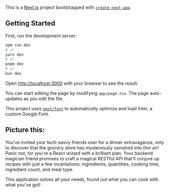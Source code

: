 This is a [Next.js](https://nextjs.org/) project bootstrapped with [`create-next-app`](https://github.com/vercel/next.js/tree/canary/packages/create-next-app).

## Getting Started

First, run the development server:

```bash
npm run dev
# or
yarn dev
# or
pnpm dev
# or
bun dev
```

Open [http://localhost:3000](http://localhost:3000) with your browser to see the result.

You can start editing the page by modifying `app/page.tsx`. The page auto-updates as you edit the file.

This project uses [`next/font`](https://nextjs.org/docs/basic-features/font-optimization) to automatically optimize and load Inter, a custom Google Font.

## Picture this: 

You've invited your tech-savvy friends over for a dinner extravaganza, only to discover that the grocery store has mysteriously vanished into thin air! Panic not, for you're a React wizard with a brilliant plan. Your backend magician friend promises to craft a magical RESTful API that'll conjure up recipes with just a few incantations: ingredients, quantities, cooking time, ingredient count, and meal type.

This application solves all your needs, found out what you can cook with what you've got!

